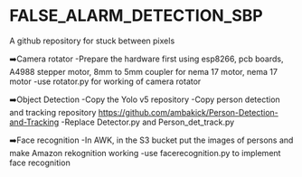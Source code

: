 # FALSE_ALARM_DETECTION_SBP
A github repository for stuck between pixels

➡️Camera rotator
   -Prepare the hardware first using esp8266, pcb boards, A4988 stepper motor, 8mm to 5mm coupler for nema 17 motor, nema 17 motor
   -use rotator.py for working of camera rotator

➡️Object Detection
   -Copy the Yolo v5 repository
   -Copy person detection and tracking repository
    https://github.com/ambakick/Person-Detection-and-Tracking
   -Replace Detector.py and Person_det_track.py
   
➡️Face recognition
   -In AWK, in the S3 bucket put the images of persons and make Amazon rekognition working
   -use facerecognition.py to implement face recognition
